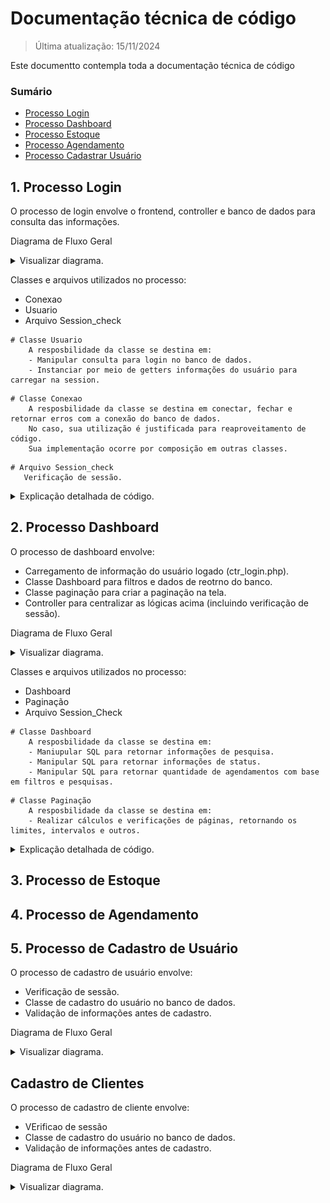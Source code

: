 # Documentação técnica de código

> Última atualização: 15/11/2024

Este documentto contempla toda a documentação técnica de código

### Sumário

- [Processo Login](#1-processo-login)
- [Processo Dashboard](#2-processo-dashboard)
- [Processo Estoque](#3-processo-de-estoque)
- [Processo Agendamento](#4-processo-de-agendamento)
- [Processo Cadastrar Usuário](#5-processo-de-cadastro-de-usuário)


## 1. Processo Login

O processo de login envolve o frontend, controller e banco de dados para consulta das informações.

Diagrama de Fluxo Geral
<details>
    <summary>Visualizar diagrama.</summary>
    <h3>Diagrama de Fluxo de Login</h3> 
    <img src="./assets/login_fluxo_geral.png" alt="Fluxo Geral de Login"><br><br>

</details>

Classes e arquivos utilizados no processo:
- Conexao
- Usuario
- Arquivo Session_check

```
# Classe Usuario
    A resposbilidade da classe se destina em:
    - Manipular consulta para login no banco de dados.
    - Instanciar por meio de getters informações do usuário para carregar na session.
```
```
# Classe Conexao
    A resposbilidade da classe se destina em conectar, fechar e retornar erros com a conexão do banco de dados.
    No caso, sua utilização é justificada para reaproveitamento de código.
    Sua implementação ocorre por composição em outras classes.
```
```
# Arquivo Session_check
   Verificação de sessão.
```
<details>
    <summary>Explicação detalhada de código.</summary>
    Explicações:

    ```php
    // Será implementado.
    ```
    
</details>

## 2. Processo Dashboard

O processo de dashboard envolve:

- Carregamento de informação do usuário logado (ctr_login.php).
- Classe Dashboard para filtros e dados de reotrno do banco.
- Classe paginação para criar a paginação na tela.
- Controller para centralizar as lógicas acima (incluindo verificação de sessão).

Diagrama de Fluxo Geral
<details>
    <summary>Visualizar diagrama.</summary>
    <h3>Diagrama de Fluxo de Dashboard</h3> 
    <img src="./assets/dashboard_fluxo_geral.png" alt="Fluxo Geral de Dashboard"><br><br>

</details>

Classes e arquivos utilizados no processo:
- Dashboard
- Paginação
- Arquivo Session_Check

```
# Classe Dashboard
    A resposbilidade da classe se destina em:
    - Maniupular SQL para retornar informações de pesquisa.
    - Manipular SQL para retornar informações de status.
    - Manipular SQL para retornar quantidade de agendamentos com base em filtros e pesquisas.
```
```
# Classe Paginação
    A resposbilidade da classe se destina em:
    - Realizar cálculos e verificações de páginas, retornando os limites, intervalos e outros.
```
<details>
    <summary>Explicação detalhada de código.</summary>
    Explicações:

    ```php
    // Será implementado.
    ```
    
</details>

## 3. Processo de Estoque

## 4. Processo de Agendamento

## 5. Processo de Cadastro de Usuário

O processo de cadastro de usuário envolve:
- Verificação de sessão.
- Classe de cadastro do usuário no banco de dados.
- Validação de informações antes de cadastro.

Diagrama de Fluxo Geral
<details>
    <summary>Visualizar diagrama.</summary>
    <h3>Diagrama de Fluxo de Cadastro</h3> 
    <img src="./assets/cadastro_usuario_fluxo.jpg" alt="Fluxo Geral de Cadastro"><br><br>

</details>

## Cadastro de Clientes

O processo de cadastro de cliente envolve:
- VErificao de sessão
- Classe de cadastro do usuário no banco de dados.
- Validação de informações antes de cadastro.

Diagrama de Fluxo Geral

<details>
    <summary>Visualizar diagrama.</summary>
    <h3>Diagrama de Fluxo de Cadastro de Clientes</h3> 
    <img src="./assets/cadastro_cliente_fluxo.jpg.jpg" alt="Fluxo Geral de Cadastro de Cliente"><br><br>

</details>

